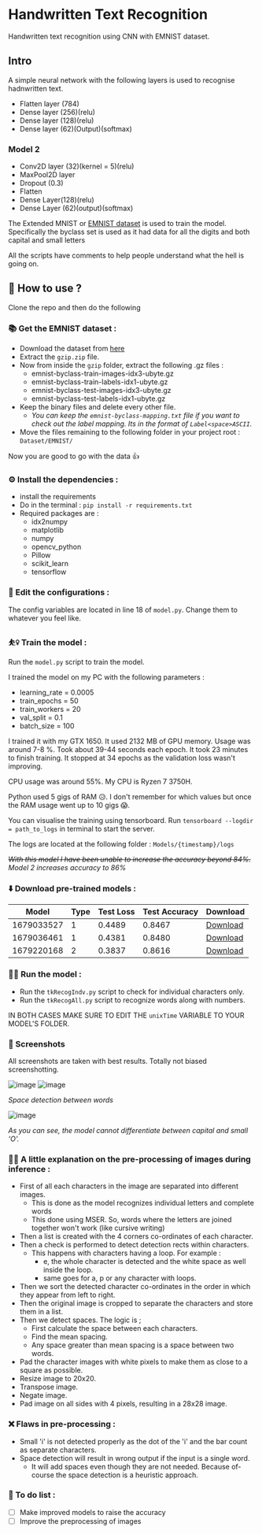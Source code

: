 # Handwritten Text Recognition
 Handwritten text recognition using CNN with EMNIST dataset.

## Intro
A simple neural network with the following layers is used to recognise hadnwritten text.
- Flatten layer (784)
- Dense layer (256)(relu)
- Dense layer (128)(relu)
- Dense layer (62)(Output)(softmax)

### Model 2
- Conv2D layer (32)(kernel = 5)(relu)
- MaxPool2D layer
- Dropout (0.3)
- Flatten
- Dense Layer(128)(relu)
- Dense Layer (62)(output)(softmax)

The Extended MNIST or [EMNIST dataset](https://www.nist.gov/itl/products-and-services/emnist-dataset) is used to train the model.
Specifically the byclass set is used as it had data for all the digits and both capital and small letters

All the scripts have comments to help people understand what the hell is going on.

## 🔎 How to use ?
Clone the repo and then do the following

### 📚 Get the EMNIST dataset :
- Download the dataset from [here](http://www.itl.nist.gov/iaui/vip/cs_links/EMNIST/gzip.zip)
- Extract the `gzip.zip` file.
- Now from inside the `gzip` folder, extract the following .gz files : 
    - emnist-byclass-train-images-idx3-ubyte.gz
    - emnist-byclass-train-labels-idx1-ubyte.gz
    - emnist-byclass-test-images-idx3-ubyte.gz
    - emnist-byclass-test-labels-idx1-ubyte.gz
- Keep the binary files and delete every other file.
    - <i>You can keep the `emnist-byclass-mapping.txt` file if you want to check out the label mapping. Its in the format of `Label<space>ASCII`.</i>
- Move the files remaining to the following folder in your project root : `Dataset/EMNIST/`

Now you are good to go with the data 👍

### ⚙ Install the dependencies :
- install the requirements
- Do in the terminal : `pip install -r requirements.txt`
- Required packages are :
    - idx2numpy
    - matplotlib
    - numpy
    - opencv_python
    - Pillow
    - scikit_learn
    - tensorflow

### 🧾 Edit the configurations :
The config variables are located in line 18 of `model.py`.
Change them to whatever you feel like.

### ⛹️‍♀️ Train the model :
Run the `model.py` script to train the model.

I trained the model on my PC with the following parameters :
- learning_rate = 0.0005
- train_epochs = 50
- train_workers = 20
- val_split = 0.1
- batch_size = 100

I trained it with my GTX 1650. It used 2132 MB of GPU memory.  Usage was around 7-8 %. Took about 39-44 seconds each epoch. It took 23 minutes to finish training. It stopped at 34 epochs as the validation loss wasn't improving.

CPU usage was around 55%. My CPU is Ryzen 7 3750H.

Python used 5 gigs of RAM 😥. I don't remember for which values but once the RAM usage went up to 10 gigs 😱.

You can visualise the training using tensorboard. Run `tensorboard --logdir = path_to_logs` in terminal to start the server.

The logs are located at the following folder : `Models/{timestamp}/logs`

~~<i>With this model I have been unable to increase the accuracy beyond 84%.</i>~~
<i>Model 2 increases accuracy to 86%</i>

### ⬇️ Download pre-trained models :
| Model      |    Type   | Test Loss | Test Accuracy | Download |
|------------|-----------|-----------|---------------|----------|
| 1679033527 |     1     |  0.4489   | 0.8467        |[Download](https://cdn.discordapp.com/attachments/559309816640831489/1086345880170418236/Models1.zip)|
| 1679036461 |     1     |  0.4381   | 0.8480        |[Download](https://cdn.discordapp.com/attachments/559309816640831489/1086345880585638039/Models2.zip)|
| 1679220168 |     2     |  0.3837   | 0.8616        |[Download](https://cdn.discordapp.com/attachments/559309816640831489/1086956826173640724/Models3.zip)|

### 🏃‍♂️ Run the model :
- Run the `tkRecogIndv.py` script to check for individual characters only.
- Run the `tkRecogAll.py` script to recognize words along with numbers.

IN BOTH CASES MAKE SURE TO EDIT THE `unixTime` VARIABLE TO YOUR MODEL'S FOLDER.

### 📸 Screenshots
All screenshots are taken with best results. Totally not biased screenshotting.

![image](https://user-images.githubusercontent.com/38806897/225983444-f7001431-c7a4-4cd4-a7d2-6bf0b1e08d45.png)
![image](https://user-images.githubusercontent.com/38806897/226276782-a4c3e7aa-879a-4daa-8cd5-fbe0c993b9a4.png)

<i>Space detection between words</i>

![image](https://user-images.githubusercontent.com/38806897/226188252-80c297ec-045f-4927-922f-36b163679cf6.png)

<i>As you can see, the model cannot differentiate between capital and small 'O'.</i>

### 👨‍🏫 A little explanation on the pre-processing of images during inference :
- First of all each characters in the image are separated into different images.
    - This is done as the model recognizes individual letters and complete words
    - This done using MSER. So, words where the letters are joined together won't work (like cursive writing)
- Then a list is created with the 4 corners co-ordinates of each character.
- Then a check is performed to detect detection rects within characters.
    - This happens with characters having a loop. For example :
        - e, the whole character is detected and the white space as well inside the loop.
        - same goes for a, p or any character with loops.
- Then we sort the detected character co-ordinates in the order in which they appear from left to right.
- Then the original image is cropped to separate the characters and store them in a list.
- Then we detect spaces. The logic is ;
    - First calculate the space between each characters.
    - Find the mean spacing.
    - Any space greater than mean spacing is a space between two words.
- Pad the character images with white pixels to make them as close to a square as possible.
- Resize image to 20x20.
- Transpose image.
- Negate image.
- Pad image on all sides with 4 pixels, resulting in a 28x28 image.

### ❌ Flaws in pre-processing :
- Small 'i' is not detected properly as the dot of the 'i' and the bar count as separate characters.
- Space detection will result in wrong output if the input is a single word.
    - It will add spaces even though they are not needed. Because of-course the space detection is a heuristic approach.

### 📝 To do list :
- [ ] Make improved models to raise the accuracy
- [ ] Improve the preprocessing of images
